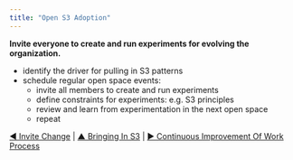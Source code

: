 ```yaml
---
title: "Open S3 Adoption"
---
```



**Invite everyone to create and run experiments for evolving the organization.**

-   identify the driver for pulling in S3 patterns
-   schedule regular open space events:
    -   invite all members to create and run experiments
    -   define constraints for experiments: e.g. S3 principles
    -   review and learn from experimentation in the next open space
    -   repeat


[&#9664; Invite Change](invite-change.html) | [&#9650; Bringing In S3](bringing-in-s3.html) | [&#9654; Continuous Improvement Of Work Process](continuous-improvement-of-work-process.html)


